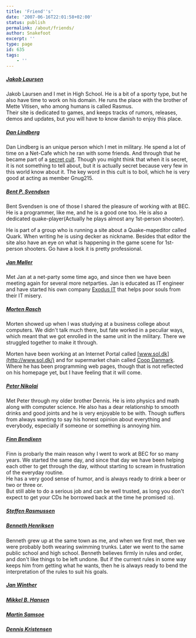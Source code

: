 ```yaml
---
title: 'Friend''s'
date: '2007-06-16T22:01:58+02:00'
status: publish
permalink: /about/friends/
author: Snakefoot
excerpt: ''
type: page
id: 635
tags:
    - ''
---
```

##### [Jakob Laursen](http://www.pcgames.dk/)

 Jakob Laursen and I met in High School. He is a bit of a sporty type, but he also have time to work on his domain. He runs the place with the brother of Mette Vitisen, who among humans is called Rasmus.  
 Their site is dedicated to games, and keeps tracks of rumors, releases, demos and updates, but you will have to know danish to enjoy this place.
 
##### [Dan Lindberg](http://www.geocities.com/timessquare/lair/9546/)

 Dan Lindberg is an unique person which I met in military. He spend a lot of time on a Net-Cafe which he ran with some friends. And through that he became part of a [secret cult](http://www.gnug.org/). Though you might think that when it is secret, it is not something to tell about, but it is actually secret because very few in this world know about it. The key word in this cult is to boil, which he is very good at acting as member Gnug215.
 
##### [Bent P. Svendsen](http://quark.planetquake.gamespy.com/)

 Bent Svendsen is one of those I shared the pleasure of working with at BEC. He is a programmer, like me, and he is a good one too. He is also a dedicated quake-player(Actually he plays almost any 1st-person shooter).  
  
 He is part of a group who is running a site about a Quake-mapeditor called Quark. When writing he is using decker as nickname. Besides that editor the site also have an eye on what is happening in the game scene for 1st-person shooters. Go have a look it is pretty professional.

##### [Jan Møller](http://www.geocities.com/exodusdk/)

 Met Jan at a net-party some time ago, and since then we have been meeting again for several more netparties. Jan is educated as IT engineer and have started his own company [Exodus IT](http://www.exodus.dk/) that helps poor souls from their IT misery.
 
##### [Morten Rasch](http://www.mortenrasch.dk/)

 Morten showed up when I was studying at a business college about computers. We didn't talk much there, but fate worked in a peculiar ways, which meant that we got enrolled in the same unit in the military. There we struggled together to make it through.  
  
 Morten have been working at an Internet Portal called [www.sol.dk](http://www.sol.dk/) and for supermarket chain called [Coop Danmark](http://www.coop.dk/). Where he has been programming web pages, though that is not reflected on his homepage yet, but I have feeling that it will come.
 
##### [Peter Nikolai](http://www.stausholm.dk/ "Barsebäck rocks")

 Met Peter through my older brother Dennis. He is into physics and math along with computer science. He also has a dear relationship to smooth drinks and good joints and he is very enjoyable to be with. Though suffers from always wanting to say his honest opinion about everything and everybody, especially if someone or something is annoying him.
 
##### [Finn Bendixen](http://www.unlockdk.dk/ "Unlockdk")

 Finn is probarly the main reason why I went to work at BEC for so many years. We started the same day, and since that day we have been helping each other to get through the day, without starting to scream in frustration of the everyday routine.  
 He has a very good sense of humor, and is always ready to drink a beer or two or three or.  
 But still able to do a serious job and can be well trusted, as long you don't expect to get your CDs he borrowed back at the time he promised :o).
 
##### [Steffen Rasmussen](http://www.dkfritidmotorcykel.dk/default.asp?id=171)

##### [Benneth Henriksen](http://www.bennethhenriksen.dk/)

 Benneth grew up at the same town as me, and when we first met, then we were probably both wearing swimming trunks. Later we went to the same public school and high school. Benneth believes firmly in rules and order, and don't like things to be left undone. But if the current rules in some way keeps him from getting what he wants, then he is always ready to bend the interpretation of the rules to suit his goals.
 
##### [Jan Winther](http://anne-jan.homepage.dk/ "Anne og Jan's hjemmeside")

##### [Mikkel B. Hansen](http://www.123hjemmeside.dk/tobiasogemil/ "Tobias og Emil Elmelund Hansen")

##### [Martin Samsoe](http://www.samsoe.org/ "Reactor")

##### [Dennis Kristensen](http://www.columbia.edu/~dk2313/)